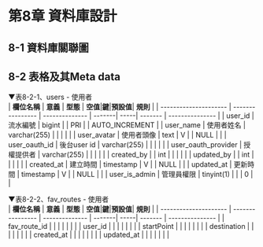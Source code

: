 # 第8章 資料庫設計
## 8-1 資料庫關聯圖


## 8-2 表格及其Meta data
▼表8-2-1、users - 使用者
<br>
| **欄位名稱**           | **意義**         | **型態**       | **空值**|**鍵**|**預設值**| **規則**        |
| --------------------- | ---------------- | -------------- | -------| -----| ------- | --------------- |
| user_id               |     流水編號      | bigint         |        | PRI  |         | AUTO_INCREMENT  |
| user_name             |     使用者姓名    | varchar(255)	  |        |      |         |                 |
| user_avatar           |     使用者頭像    | text           |    V   |      |   NULL  |                 |
| user_oauth_id         |     後台user id  | varchar(255)	  |        |      |         |                 |
| user_oauth_provider   |     授權提供者    | varchar(255)	  |        |      |         |                 |
| created_by            |                  | int            |        |      |         |                 |
| updated_by            |                  | int            |        |      |         |                 |
| created_at            |     建立時間      | timestamp      |    V   |      |   NULL  |                 |
| updated_at            |     更新時間      | timestamp      |    V   |      |   NULL  |                 |
| user_is_admin         |     管理員權限    | tinyint(1)     |        |      |    0    |                 |

▼表8-2-2、fav_routes - 使用者
<br>
| **欄位名稱**           | **意義**         | **型態**       | **空值**|**鍵**|**預設值**| **規則**        |
| --------------------- | ---------------- | -------------- | -------| -----| ------- | --------------- |
| fav_route_id          |                  |                |        |      |         |                 |
| user_id               |                  | 	              |        |      |         |                 |
| startPoint            |                  |                |        |      |         |                 |
| destination           |                  | 	              |        |      |         |                 |
| created_at            |                  |                |        |      |         |                 |
| updated_at            |                  |                |        |      |         |                 |
